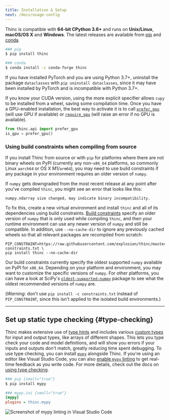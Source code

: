 ```yaml
---
title: Installation & Setup
next: /docs/usage-config
---
```


Thinc is compatible with **64-bit CPython 3.6+** and runs on **Unix/Linux**,
**macOS/OS X** and **Windows**. The latest releases are available from
[pip](https://pypi.python.org/pypi/thinc) and
[conda](https://anaconda.org/conda-forge/thinc).

<grid>

```bash
### pip
$ pip install thinc
```

```bash
### conda
$ conda install -c conda-forge thinc
```

</grid>

<quickstart title="Extended installation" id="extended" suffix=""></quickstart>

<infobox variant="warning">

If you have installed PyTorch and you are using Python 3.7+, uninstall the
package `dataclasses` with `pip uninstall dataclasses`, since it may have been
installed by PyTorch and is incompatible with Python 3.7+.

</infobox>

If you know your CUDA version, using the more explicit specifier allows `cupy`
to be installed from a wheel, saving some compilation time. Once you have a
GPU-enabled installation, the best way to activate it is to call
[`prefer_gpu`](/docs/api-util#prefer_gpu) (will use GPU if available) or
[`require_gpu`](/docs/api-util#require_gpu) (will raise an error if no GPU is
available).

```python
from thinc.api import prefer_gpu
is_gpu = prefer_gpu()
```

### Using build constraints when compiling from source

If you install Thinc from source or with `pip` for platforms where there are not
binary wheels on PyPI (currently any non-`x86_64` platforms, so commonly Linux
`aarch64` or OS X M1/`arm64`), you may need to use build constraints if any
package in your environment requires an older version of `numpy`.

If `numpy` gets downgraded from the most recent release at any point after
you've compiled `thinc`, you might see an error that looks like this:

```none
numpy.ndarray size changed, may indicate binary incompatibility.
```

To fix this, create a new virtual environment and install `thinc` and all of its
dependencies using build constraints.
[Build constraints](https://pip.pypa.io/en/stable/user_guide/#constraints-files)
specify an older version of `numpy` that is only used while compiling `thinc`,
and then your runtime environment can use any newer version of `numpy` and still
be compatible. In addition, use `--no-cache-dir` to ignore any previously cached
wheels so that all relevant packages are recompiled from scratch:

```shell
PIP_CONSTRAINT=https://raw.githubusercontent.com/explosion/thinc/master/build-constraints.txt \
pip install thinc --no-cache-dir
```

Our build constraints currently specify the oldest supported `numpy` available
on PyPI for `x86_64`. Depending on your platform and environment, you may want
to customize the specific versions of `numpy`. For other platforms, you can have
a look at SciPy's
[`oldest-supported-numpy`](https://github.com/scipy/oldest-supported-numpy/blob/main/setup.cfg)
package to see what the oldest recommended versions of `numpy` are.

(_Warning_: don't use `pip install -c constraints.txt` instead of
`PIP_CONSTRAINT`, since this isn't applied to the isolated build environments.)

---

## Set up static type checking {#type-checking}

Thinc makes extensive use of
[type hints](https://docs.python.org/3/library/typing.html) and includes various
[custom types](/docs/api-types) for input and output types, like arrays of
different shapes. This lets you type check your code and model definitions, and
will show you errors if your inputs and outputs don't match, greatly reducing
time spent debugging. To use type checking, you can install
[`mypy`](https://mypy.readthedocs.io/en/stable/) alongside Thinc. If you're
using an editor like Visual Studio Code, you can also
[enable `mypy` linting](https://code.visualstudio.com/docs/python/linting) to
get real-time feedback as you write code. For more details, check out the docs
on [using type checking](/docs/usage-type-checking).

<grid>

```bash
### pip {small="true"}
$ pip install mypy
```

```ini
### mypy.ini {small="true"}
[mypy]
plugins = thinc.mypy
```

</grid>

<code-screenshot>

![Screenshot of mypy linting in Visual Studio Code](images/type_checking2.jpg)

</code-screenshot>
